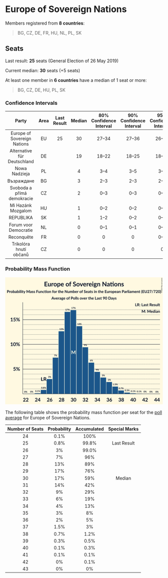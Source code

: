 # Europe of Sovereign Nations

Members registered from **8 countries**:

> BG, CZ, DE, FR, HU, NL, PL, SK

## Seats

Last result: **25** seats (General Election of 26 May 2019)

Current median: **30** seats (+5 seats)

At least one member in **6 countries** have a median of 1 seat or more:

> BG, CZ, DE, HU, PL, SK

### Confidence Intervals

| Party | Area | Last Result | Median | 80% Confidence Interval | 90% Confidence Interval | 95% Confidence Interval | 99% Confidence Interval |
|:-----:|:----:|:-----------:|:------:|:-----------------------:|:-----------------------:|:-----------------------:|:-----------------------:|
| Europe of Sovereign Nations | EU | 25 | 30 | 27–34 | 27–36 | 26–37 | 25–39 |
| Alternative für Deutschland | DE | | 19 | 18–22 | 18–25 | 18–25 | 17–25 |
| Nowa Nadzieja | PL | | 4 | 3–4 | 3–5 | 3–5 | 2–5 |
| Възраждане | BG | | 3 | 2–3 | 2–3 | 2–3 | 2–4 |
| Svoboda a přímá demokracie | CZ | | 2 | 0–3 | 0–3 | 0–3 | 0–3 |
| Mi Hazánk Mozgalom | HU | | 1 | 0–2 | 0–2 | 0–2 | 0–2 |
| REPUBLIKA | SK | | 1 | 1–2 | 0–2 | 0–2 | 0–2 |
| Forum voor Democratie | NL | | 0 | 0–1 | 0–1 | 0–1 | 0–1 |
| Reconquête | FR | | 0 | 0 | 0 | 0–4 | 0–5 |
| Trikolóra hnutí občanů | CZ | | 0 | 0 | 0 | 0 | 0 |

### Probability Mass Function

![Graph with seats probability mass function not yet produced](average-2025-02-28-seats-pmf-europeofsovereignnations.png "Seats Probability Mass Function")

The following table shows the probability mass function per seat for the [poll average](average-2025-02-28.html) for Europe of Sovereign Nations.

| Number of Seats | Probability | Accumulated | Special Marks |
|:---------------:|:-----------:|:-----------:|:-------------:|
| 24 | 0.1% | 100% |  |
| 25 | 0.8% | 99.8% | Last Result |
| 26 | 3% | 99.0% |  |
| 27 | 7% | 96% |  |
| 28 | 13% | 89% |  |
| 29 | 17% | 76% |  |
| 30 | 17% | 59% | Median |
| 31 | 14% | 42% |  |
| 32 | 9% | 29% |  |
| 33 | 6% | 19% |  |
| 34 | 4% | 13% |  |
| 35 | 3% | 8% |  |
| 36 | 2% | 5% |  |
| 37 | 1.5% | 3% |  |
| 38 | 0.7% | 1.2% |  |
| 39 | 0.3% | 0.5% |  |
| 40 | 0.1% | 0.3% |  |
| 41 | 0.1% | 0.1% |  |
| 42 | 0% | 0.1% |  |
| 43 | 0% | 0% |  |


